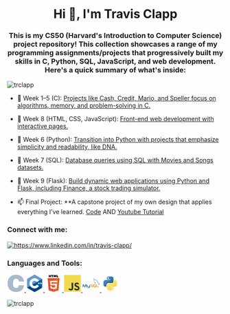 <h1 align="center">Hi 👋, I'm Travis Clapp</h1>
<h3 align="center">This is my CS50 (Harvard's Introduction to Computer Science) project repository! This collection showcases a range of my programming assignments/projects that progressively built my skills in C, Python, SQL, JavaScript, and web development. Here's a quick summary of what's inside:</h3>

<p align="left"> <img src="https://komarev.com/ghpvc/?username=trclapp&label=Profile%20views&color=0e75b6&style=flat" alt="trclapp" /> </p>

- 🔭 Week 1–5 (C): [Projects like Cash, Credit, Mario, and Speller focus on algorithms, memory, and problem-solving in C.](https://github.com/code50/114439001/blob/70d324540b7f7946ae8e7c1926aaa341159c33d4/speller/dictionary.c)

- 🌱 Week 8 (HTML, CSS, JavaScript): [Front-end web development with interactive pages.](https://github.com/code50/114439001/blob/70d324540b7f7946ae8e7c1926aaa341159c33d4/filter-less/filter.c)

- 👯 Week 6 (Python): [Transition into Python with projects that emphasize simplicity and readability, like DNA.](https://github.com/code50/114439001/blob/70d324540b7f7946ae8e7c1926aaa341159c33d4/dna/dna.py)

- 🤝 Week 7 (SQL): [Database queries using SQL with Movies and Songs datasets.](https://github.com/code50/114439001/blob/70d324540b7f7946ae8e7c1926aaa341159c33d4/finance/app.py)

- 💬 Week 9 (Flask): [Build dynamic web applications using Python and Flask, including Finance, a stock trading simulator.](https://github.com/code50/114439001/blob/70d324540b7f7946ae8e7c1926aaa341159c33d4/finance/helpers.py)

- 📫 Final Project: **A capstone project of my own design that applies everything I’ve learned. [Code](https://github.com/code50/114439001/blob/70d324540b7f7946ae8e7c1926aaa341159c33d4/project/static/styles.css) AND [Youtube Tutorial](https://www.youtube.com/watch?v=iNk8TnMyGJU)

<h3 align="left">Connect with me:</h3>
<p align="left">
<a href="https://linkedin.com/in/https://www.linkedin.com/in/travis-clapp/" target="blank"><img align="center" src="https://raw.githubusercontent.com/rahuldkjain/github-profile-readme-generator/master/src/images/icons/Social/linked-in-alt.svg" alt="https://www.linkedin.com/in/travis-clapp/" height="30" width="40" /></a>
</p>

<h3 align="left">Languages and Tools:</h3>
<p align="left"> <a href="https://www.cprogramming.com/" target="_blank" rel="noreferrer"> <img src="https://raw.githubusercontent.com/devicons/devicon/master/icons/c/c-original.svg" alt="c" width="40" height="40"/> </a> <a href="https://www.w3schools.com/cpp/" target="_blank" rel="noreferrer"> <img src="https://raw.githubusercontent.com/devicons/devicon/master/icons/cplusplus/cplusplus-original.svg" alt="cplusplus" width="40" height="40"/> </a> <a href="https://www.w3.org/html/" target="_blank" rel="noreferrer"> <img src="https://raw.githubusercontent.com/devicons/devicon/master/icons/html5/html5-original-wordmark.svg" alt="html5" width="40" height="40"/> </a> <a href="https://developer.mozilla.org/en-US/docs/Web/JavaScript" target="_blank" rel="noreferrer"> <img src="https://raw.githubusercontent.com/devicons/devicon/master/icons/javascript/javascript-original.svg" alt="javascript" width="40" height="40"/> </a> <a href="https://www.mysql.com/" target="_blank" rel="noreferrer"> <img src="https://raw.githubusercontent.com/devicons/devicon/master/icons/mysql/mysql-original-wordmark.svg" alt="mysql" width="40" height="40"/> </a> <a href="https://www.python.org" target="_blank" rel="noreferrer"> <img src="https://raw.githubusercontent.com/devicons/devicon/master/icons/python/python-original.svg" alt="python" width="40" height="40"/> </a> </p>

<p><img align="center" src="https://github-readme-stats.vercel.app/api/top-langs?username=trclapp&show_icons=true&locale=en&layout=compact" alt="trclapp" /></p>
